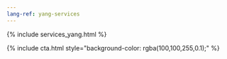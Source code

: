 ```yaml
---
lang-ref: yang-services
---
```

{% include services_yang.html %}

{% include cta.html style="background-color: rgba(100,100,255,0.1);" %}